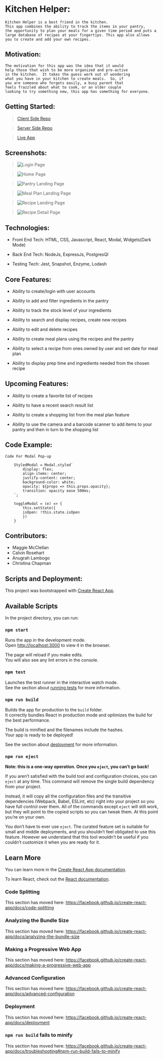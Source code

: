 
# Kitchen Helper:

    Kitchen Helper is a best friend in the kitchen. 
    This app combines the ability to track the items in your pantry, 
    the opportunity to plan your meals for a given time period and puts a 
    large database of recipes at your fingertips. This app also allows
    you to create and add your own recipes.


## Motivation:

    The motivation for this app was the idea that it would 
    help those that wish to be more organized and pro-active 
    in the kitchen.  It takes the guess work out of wondering 
    what you have in your kitchen to create meals.  So, if 
    you are someone who forgets easily, a busy parent that 
    feels frazzled about what to cook, or an older couple 
    looking to try something new, this app has something for everyone.


## Getting Started:   

  > [Client Side Repo](https://github.com/thinkful-ei-iguana/Delta-Squad-Front-End)

  > [Server Side Repo](https://github.com/thinkful-ei-iguana/Delta-Squad-Server)

  > [Live App](https://delta-squad-app.now.sh/)


## Screenshots:

  > ![Login Page](src/Assets/loginPage.JPG)

  > ![Home Page](src/Assets/homePage.JPG)

  > ![Pantry Landing Page](src/Assets/pantryLanding.JPG)

  > ![Meal Plan Landing Page](src/Assets/planLanding.JPG)

  > ![Recipe Landing Page](src/Assets/recipeLanding.JPG)

  > ![Recipe Detail Page](src/Assets/recipeDetail.JPG)


## Technologies: 

   * Front End Tech: HTML, CSS, Javascript, React, Modal, Widgets(Dark Mode)

   * Back End Tech: NodeJs, ExpressJs, PostgresQl

   * Testing Tech: Jest, Snapshot, Enzyme, Lodash


## Core Features:

   * Ability to create/login with user accounts

   * Ability to add and filter ingredients in the pantry

   * Ability to track the stock level of your ingredients

   * Ability to search and display recipes, create new recipes

   * Ability to edit and delete recipes

   * Ability to create meal plans using the recipes and the pantry

   * Ability to select a recipe from ones owned by user and set    date for meal plan

   * Ability to display prep time and ingredients needed from the chosen recipe


## Upcoming Features:

   * Ability to create a favorite list of recipes

   * Ability to have a recent search result list

   * Ability to create a shopping list from the meal plan feature

   * Ability to use the camera and a barcode scanner to add items to your pantry and then in turn to the shopping list


## Code Example:

    Code For Modal Pop-up

        StyledModal = Modal.styled`
            display: flex;
            align-items: center;
            justify-content: center;
            background-color: white;
            opacity: ${props => this.props.opacity};
            transition: opacity ease 500ms;
        `;

        toggleModal = (e) => {
            this.setState({
            isOpen: !this.state.isOpen
            })
        }


## Contributors:

  * Maggie McClellan
  * Calvin Rosehart
  * Anugrah Lambogo
  * Christina Chapman


## Scripts and Deployment:

This project was bootstrapped with [Create React App](https://github.com/facebook/create-react-app).

## Available Scripts

In the project directory, you can run:

### `npm start`

Runs the app in the development mode.<br />
Open [http://localhost:3000](http://localhost:3000) to view it in the browser.

The page will reload if you make edits.<br />
You will also see any lint errors in the console.

### `npm test`

Launches the test runner in the interactive watch mode.<br />
See the section about [running tests](https://facebook.github.io/create-react-app/docs/running-tests) for more information.

### `npm run build`

Builds the app for production to the `build` folder.<br />
It correctly bundles React in production mode and optimizes the build for the best performance.

The build is minified and the filenames include the hashes.<br />
Your app is ready to be deployed!

See the section about [deployment](https://facebook.github.io/create-react-app/docs/deployment) for more information.

### `npm run eject`

**Note: this is a one-way operation. Once you `eject`, you can’t go back!**

If you aren’t satisfied with the build tool and configuration choices, you can `eject` at any time. This command will remove the single build dependency from your project.

Instead, it will copy all the configuration files and the transitive dependencies (Webpack, Babel, ESLint, etc) right into your project so you have full control over them. All of the commands except `eject` will still work, but they will point to the copied scripts so you can tweak them. At this point you’re on your own.

You don’t have to ever use `eject`. The curated feature set is suitable for small and middle deployments, and you shouldn’t feel obligated to use this feature. However we understand that this tool wouldn’t be useful if you couldn’t customize it when you are ready for it.

## Learn More

You can learn more in the [Create React App documentation](https://facebook.github.io/create-react-app/docs/getting-started).

To learn React, check out the [React documentation](https://reactjs.org/).

### Code Splitting

This section has moved here: https://facebook.github.io/create-react-app/docs/code-splitting

### Analyzing the Bundle Size

This section has moved here: https://facebook.github.io/create-react-app/docs/analyzing-the-bundle-size

### Making a Progressive Web App

This section has moved here: https://facebook.github.io/create-react-app/docs/making-a-progressive-web-app

### Advanced Configuration

This section has moved here: https://facebook.github.io/create-react-app/docs/advanced-configuration

### Deployment

This section has moved here: https://facebook.github.io/create-react-app/docs/deployment

### `npm run build` fails to minify

This section has moved here: https://facebook.github.io/create-react-app/docs/troubleshooting#npm-run-build-fails-to-minify
